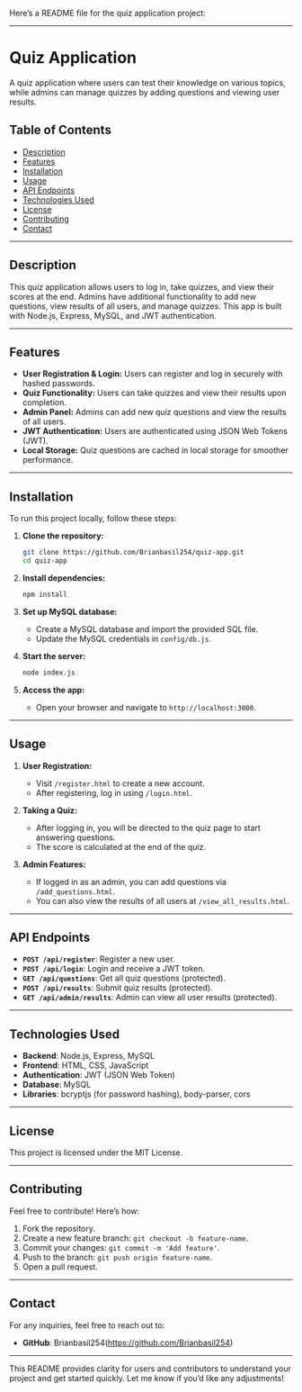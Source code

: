 Here’s a README file for the quiz application project:

---

# **Quiz Application**

A quiz application where users can test their knowledge on various topics, while admins can manage quizzes by adding questions and viewing user results.

## **Table of Contents**
- [Description](#description)
- [Features](#features)
- [Installation](#installation)
- [Usage](#usage)
- [API Endpoints](#api-endpoints)
- [Technologies Used](#technologies-used)
- [License](#license)
- [Contributing](#contributing)
- [Contact](#contact)

---

## **Description**

This quiz application allows users to log in, take quizzes, and view their scores at the end. Admins have additional functionality to add new questions, view results of all users, and manage quizzes. This app is built with Node.js, Express, MySQL, and JWT authentication.

---

## **Features**

- **User Registration & Login:** Users can register and log in securely with hashed passwords.
- **Quiz Functionality:** Users can take quizzes and view their results upon completion.
- **Admin Panel:** Admins can add new quiz questions and view the results of all users.
- **JWT Authentication:** Users are authenticated using JSON Web Tokens (JWT).
- **Local Storage:** Quiz questions are cached in local storage for smoother performance.

---

## **Installation**

To run this project locally, follow these steps:

1. **Clone the repository:**
   ```bash
   git clone https://github.com/Brianbasil254/quiz-app.git
   cd quiz-app
   ```

2. **Install dependencies:**
   ```bash
   npm install
   ```

3. **Set up MySQL database:**
   - Create a MySQL database and import the provided SQL file.
   - Update the MySQL credentials in `config/db.js`.

4. **Start the server:**
   ```bash
   node index.js
   ```

5. **Access the app:**
   - Open your browser and navigate to `http://localhost:3000`.

---

## **Usage**

1. **User Registration:**
   - Visit `/register.html` to create a new account.
   - After registering, log in using `/login.html`.

2. **Taking a Quiz:**
   - After logging in, you will be directed to the quiz page to start answering questions.
   - The score is calculated at the end of the quiz.

3. **Admin Features:**
   - If logged in as an admin, you can add questions via `/add_questions.html`.
   - You can also view the results of all users at `/view_all_results.html`.

---

## **API Endpoints**

- **`POST /api/register`**: Register a new user.
- **`POST /api/login`**: Login and receive a JWT token.
- **`GET /api/questions`**: Get all quiz questions (protected).
- **`POST /api/results`**: Submit quiz results (protected).
- **`GET /api/admin/results`**: Admin can view all user results (protected).

---

## **Technologies Used**

- **Backend**: Node.js, Express, MySQL
- **Frontend**: HTML, CSS, JavaScript
- **Authentication**: JWT (JSON Web Token)
- **Database**: MySQL
- **Libraries**: bcryptjs (for password hashing), body-parser, cors

---

## **License**

This project is licensed under the MIT License.

---

## **Contributing**

Feel free to contribute! Here’s how:
1. Fork the repository.
2. Create a new feature branch: `git checkout -b feature-name`.
3. Commit your changes: `git commit -m 'Add feature'`.
4. Push to the branch: `git push origin feature-name`.
5. Open a pull request.

---

## **Contact**

For any inquiries, feel free to reach out to:
- **GitHub**: Brianbasil254(https://github.com/Brianbasil254)

---

This README provides clarity for users and contributors to understand your project and get started quickly. Let me know if you’d like any adjustments!
